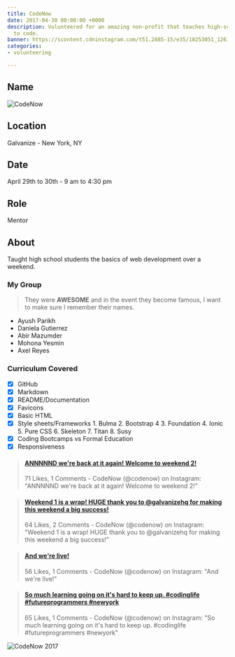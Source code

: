 ```yaml
---
title: CodeNow
date: 2017-04-30 00:00:00 +0000
description: Volunteered for an amazing non-profit that teaches high-schoolers how
  to code.
banner: https://scontent.cdninstagram.com/t51.2885-15/e35/18253051_1261699323945169_7725884826716209152_n.jpg
categories:
- volunteering

---
```

## Name

![CodeNow](//www.codenow.org/)

## Location

Galvanize - New York, NY

## Date

April 29th to 30th - 9 am to 4:30 pm

## Role

Mentor

## About

Taught high school students the basics of web development over a weekend.

### My Group

> They were **AWESOME** and in the event they become famous, I want to make sure I remember their names.

* Ayush Parikh
* Daniela Gutierrez
* Abir Mazumder
* Mohona Yesmin
* Axel Reyes

### Curriculum Covered

* [x] GitHub
* [x] Markdown
* [x] README/Documentation
* [x] Favicons
* [x] Basic HTML
* [x] Style sheets/Frameworks 1. Bulma 2. Bootstrap 4 3. Foundation 4. Ionic 5. Pure CSS 6. Skeleton 7. Titan 8. Susy
* [x] Coding Bootcamps vs Formal Education
* [x] Responsiveness

<blockquote class="embedly-card"><h4><a href="https://www.instagram.com/p/BTwKGvBAbjx/?taken-by=codenow">ANNNNND we're back at it again! Welcome to weekend 2!</a></h4><p>71 Likes, 1 Comments - CodeNow (@codenow) on Instagram: "ANNNNND we're back at it again! Welcome to weekend 2!"</p></blockquote>
<script async src="//cdn.embedly.com/widgets/platform.js" charset="UTF-8"></script>

<blockquote class="embedly-card"><h4><a href="https://www.instagram.com/p/BTheB2wgjxa/?taken-by=codenow">Weekend 1 is a wrap! HUGE thank you to @galvanizehq for making this weekend a big success!</a></h4><p>64 Likes, 2 Comments - CodeNow (@codenow) on Instagram: "Weekend 1 is a wrap! HUGE thank you to @galvanizehq for making this weekend a big success!"</p></blockquote>

<blockquote class="embedly-card"><h4><a href="https://www.instagram.com/p/BTeRb2MgNqK/?taken-by=codenow">And we're live!</a></h4><p>56 Likes, 1 Comments - CodeNow (@codenow) on Instagram: "And we're live!"</p></blockquote>

<blockquote class="embedly-card"><h4><a href="https://www.instagram.com/p/BTwnUoGgiGY/?taken-by=codenow">So much learning going on it's hard to keep up. #codinglife #futureprogrammers #newyork</a></h4><p>65 Likes, 1 Comments - CodeNow (@codenow) on Instagram: "So much learning going on it's hard to keep up. #codinglife #futureprogrammers #newyork"</p></blockquote>

![CodeNow 2017](https://scontent.cdninstagram.com/t51.2885-15/e35/18253051_1261699323945169_7725884826716209152_n.jpg)
